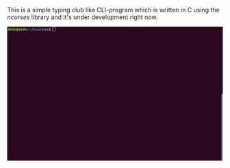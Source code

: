 This is a simple typing club like CLI-program which is written in C using the *ncurses* library and it's under development right now.

![Running the program](Docs/SimpleUsage.gif "Simple Usage of the CLI typing club")
